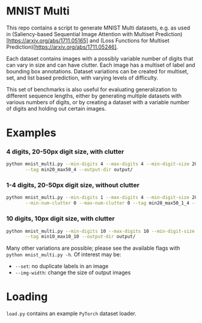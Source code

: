 # MNIST Multi

This repo contains a script to generate MNIST Multi datasets, e.g. as used in (Saliency-based Sequential Image Attention with Multiset Prediction)[https://arxiv.org/abs/1711.05165] and (Loss Functions for Multiset Prediction)[https://arxiv.org/abs/1711.05246].

Each dataset contains images with a possibly variable number of digits that can vary in size and can have clutter. Each image has a multiset of label and bounding box annotations. Dataset variations can be created for multiset, set, and list based prediction, with varying levels of difficulty.

This set of benchmarks is also useful for evaluating generalization to different sequence lengths, either by generating multiple datasets with various numbers of digits, or by creating a dataset with a variable number of digits and holding out certain images.

# Examples
### 4 digits, 20-50px digit size, with clutter
```bash
python mnist_multi.py --min-digits 4 --max-digits 4 --min-digit-size 20 --max-digit-size 50 \
       --tag min20_max50_4 --output-dir output/
```

### 1-4 digits, 20-50px digit size, without clutter
```bash
python mnist_multi.py --min-digits 1 --max-digits 4 --min-digit-size 20 --max-digit-size 50 \
       --min-num-clutter 0 --max-num-clutter 0 --tag min20_max50_1_4 --output-dir output/
```

### 10 digits, 10px digit size, with clutter
```bash
python mnist_multi.py --min-digits 10 --max-digits 10 --min-digit-size 10 --max-digit-size 10 \
       --tag min10_max10_10 --output-dir output/
```

Many other variations are possible; please see the available flags with `python mnist_multi.py -h`. Of interest may be:

* `--set`: no duplicate labels in an image
* `--img-width`: change the size of output images

# Loading

`load.py` contains an example `PyTorch` dataset loader.
